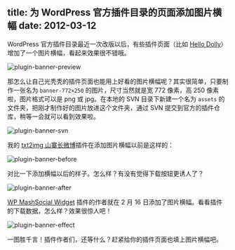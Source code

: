 title: 为 WordPress 官方插件目录的页面添加图片横幅
date: 2012-03-12
---
WordPress 官方插件目录最近一次改版以后，有些插件页面（比如 [Hello Dolly](https://wordpress.org/plugins/hello-dolly/)）增加了一个图片横幅，看起来效果很不错哦。

![plugin-banner-preview](https://myst729.github.io/blog-images/2012/03/plugin-banner-preview.png)

那怎么让自己光秃秃的插件页面也能用上好看的图片横幅呢？<!-- more -->其实很简单，只要制作一张名为 `banner-772×250` 的图片，尺寸当然就是宽 772 像素，高 250 像素啦，图片格式可以是 png 或 jpg。在本地的 SVN 目录下新建一个名为 `assets` 的文件夹，把刚才制作好的图片放进这个文件夹，通过 SVN 提交到官方的插件仓库，稍等一会就可以看到效果啦。

![plugin-banner-svn](https://myst729.github.io/blog-images/2012/03/plugin-banner-svn.png)

我的 [txt2img 山寨长微博](https://wordpress.org/plugins/txt2img/)插件在添加图片横幅以前是这样的：

![plugin-banner-before](https://myst729.github.io/blog-images/2012/03/plugin-banner-before.png)

对比一下添加横幅以后的样子。怎么样？有没有觉得下载按钮更诱人了？

![plugin-banner-after](https://myst729.github.io/blog-images/2012/03/plugin-banner-after.png)

[WP MashSocial Widget](https://wordpress.org/plugins/wp-mashsocial-wigdet/stats/) 插件的作者就在 2 月 16 日添加了图片横幅。看看插件的下载数据，怎么样？效果很惊人吧！

![plugin-banner-effect](https://myst729.github.io/blog-images/2012/03/plugin-banner-effect.png)

一图胜千言！插件作者们，还等什么？赶紧给你的插件页面也填上图片横幅吧。